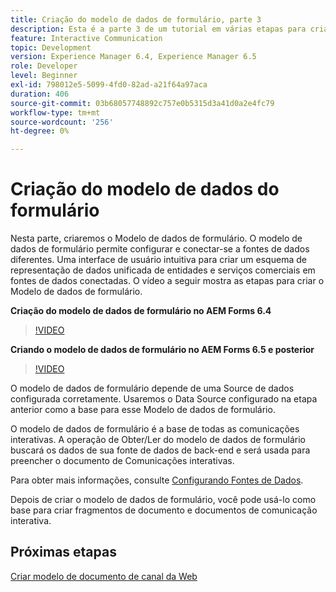 ```yaml
---
title: Criação do modelo de dados de formulário, parte 3
description: Esta é a parte 3 de um tutorial em várias etapas para criar seu primeiro documento de comunicações interativas. Nesta parte, criaremos o Modelo de dados de formulário. O Modelo de dados de formulário permite configurar e conectar-se a diferentes fontes de dados.Ele fornece uma interface de usuário intuitiva para criar um esquema de representação de dados unificada de entidades e serviços comerciais em fontes de dados conectadas.O vídeo a seguir mostra as etapas para criar o Modelo de dados de formulário.
feature: Interactive Communication
topic: Development
version: Experience Manager 6.4, Experience Manager 6.5
role: Developer
level: Beginner
exl-id: 798012e5-5099-4fd0-82ad-a21f64a97aca
duration: 406
source-git-commit: 03b68057748892c757e0b5315d3a41d0a2e4fc79
workflow-type: tm+mt
source-wordcount: '256'
ht-degree: 0%

---
```


# Criação do modelo de dados do formulário

Nesta parte, criaremos o Modelo de dados de formulário. O modelo de dados de formulário permite configurar e conectar-se a fontes de dados diferentes. Uma interface de usuário intuitiva para criar um esquema de representação de dados unificada de entidades e serviços comerciais em fontes de dados conectadas. O vídeo a seguir mostra as etapas para criar o Modelo de dados de formulário.

**Criação do modelo de dados de formulário no AEM Forms 6.4**

>[!VIDEO](https://video.tv.adobe.com/v/27763?quality=12&learn=on)

**Criando o modelo de dados de formulário no AEM Forms 6.5 e posterior**

>[!VIDEO](https://video.tv.adobe.com/v/34409?quality=12&learn=on&captions=por_br)

O modelo de dados de formulário depende de uma Source de dados configurada corretamente. Usaremos o Data Source configurado na etapa anterior como a base para esse Modelo de dados de formulário.

O modelo de dados de formulário é a base de todas as comunicações interativas. A operação de Obter/Ler do modelo de dados de formulário buscará os dados de sua fonte de dados de back-end e será usada para preencher o documento de Comunicações interativas.

Para obter mais informações, consulte [Configurando Fontes de Dados](parttwo.md).

Depois de criar o modelo de dados de formulário, você pode usá-lo como base para criar fragmentos de documento e documentos de comunicação interativa.

## Próximas etapas

[Criar modelo de documento de canal da Web](./partfour.md)


